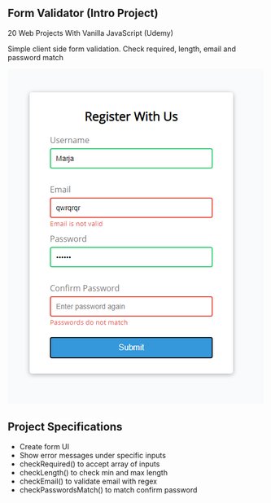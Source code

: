 ## Form Validator (Intro Project)
20 Web Projects With Vanilla JavaScript (Udemy)

Simple client side form validation. Check required, length, email and password match

![Form-validator](formvalidator.png)  

## Project Specifications

- Create form UI
- Show error messages under specific inputs
- checkRequired() to accept array of inputs
- checkLength() to check min and max length
- checkEmail() to validate email with regex
- checkPasswordsMatch() to match confirm password

